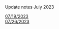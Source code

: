 Update notes July 2023

[07/19/2023](./07-19-2023/07-19-2023.md)
<br>
[07/26/2023](./07-26-2023/07-26-2023.md)
